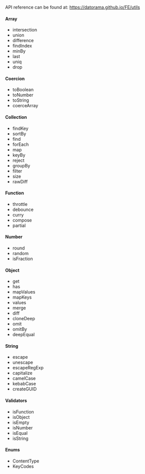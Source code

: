 API reference can be found at:
https://datorama.github.io/FE/utils

#### Array 
- intersection
- union
- difference
- findIndex
- minBy
- last
- uniq
- drop

#### Coercion
- toBoolean
- toNumber
- toString
- coerceArray

#### Collection
- findKey
- sortBy
- find
- forEach
- map
- keyBy
- reject
- groupBy
- filter
- size
- rawDiff

#### Function
- throttle
- debounce
- curry
- compose
- partial

#### Number
- round
- random
- isFraction

#### Object
- get
- has
- mapValues
- mapKeys
- values
- merge
- diff
- cloneDeep
- omit
- omitBy
- deepEqual

#### String
- escape
- unescape
- escapeRegExp
- capitalize
- camelCase
- kebabCase
- createGUID

#### Validators
- isFunction
- isObject
- isEmpty
- isNumber
- isEqual
- isString

#### Enums
- ContentType
- KeyCodes
